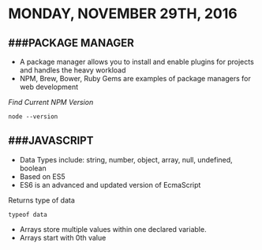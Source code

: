 # MONDAY, NOVEMBER 29TH, 2016



###**PACKAGE MANAGER**
---------------------------------------
+ A package manager allows you to install and enable plugins for projects and handles the heavy workload
+ NPM, Brew, Bower, Ruby Gems are examples of package managers for web development

_Find Current NPM Version_
```
node --version
```


###**JAVASCRIPT**
---------------------------------------
+ Data Types include: string, number, object, array, null, undefined, boolean
+ Based on ES5
+ ES6 is an advanced and updated version of EcmaScript

Returns type of data
```
typeof data
```

+ Arrays store multiple values within one declared variable.
+ Arrays start with 0th value
